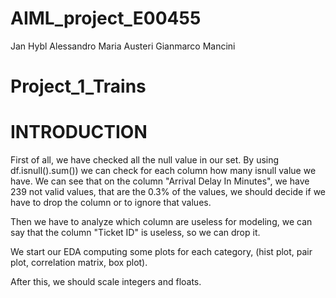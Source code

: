 # AIML_project_E00455


Jan Hybl
Alessandro Maria Austeri
Gianmarco Mancini

# Project_1_Trains

# INTRODUCTION

First of all, we have checked all the null value in our set. By using df.isnull().sum()) we can check for each column how many isnull value we have. 
We can see that on the column "Arrival Delay In Minutes", we have 239 not valid values, that are the 0.3% of the values, we should decide if we have to drop the column or to ignore that values.

Then we have to analyze which column are useless for modeling, we can say that the column "Ticket ID" is useless, so we can drop it.

We start our EDA  computing some plots for each category, (hist plot,  pair plot, correlation matrix, box plot).

After this, we should scale integers and floats.
